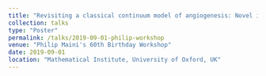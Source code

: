 ```yaml
---
title: "Revisiting a classical continuum model of angiogenesis: Novel insights using <i>in silico</i> data"
collection: talks
type: "Poster"
permalink: /talks/2019-09-01-philip-workshop
venue: "Philip Maini's 60th Birthday Workshop"
date: 2019-09-01
location: "Mathematical Institute, University of Oxford, UK"
---
```


<!-- This is a description of your talk, which is a markdown files that can be all markdown-ified like any other post. Yay markdown! -->
